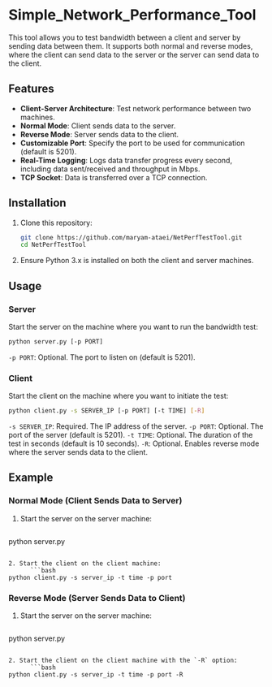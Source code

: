 # Simple_Network_Performance_Tool

This tool allows you to test bandwidth between a client and server by sending data between them. It supports both normal and reverse modes, where the client can send data to the server or the server can send data to the client.

## Features

- **Client-Server Architecture**: Test network performance between two machines.
- **Normal Mode**: Client sends data to the server.
- **Reverse Mode**: Server sends data to the client.
- **Customizable Port**: Specify the port to be used for communication (default is 5201).
- **Real-Time Logging**: Logs data transfer progress every second, including data sent/received and throughput in Mbps.
- **TCP Socket**: Data is transferred over a TCP connection.

## Installation

1. Clone this repository:
   ```bash
   git clone https://github.com/maryam-ataei/NetPerfTestTool.git
   cd NetPerfTestTool
   
2. Ensure Python 3.x is installed on both the client and server machines.

## Usage

### Server
Start the server on the machine where you want to run the bandwidth test:
   ```bash
python server.py [-p PORT]
```
`-p PORT`: Optional. The port to listen on (default is 5201).

### Client
Start the client on the machine where you want to initiate the test:
   ```bash
python client.py -s SERVER_IP [-p PORT] [-t TIME] [-R]
```

`-s SERVER_IP`: Required. The IP address of the server.
`-p PORT`: Optional. The port of the server (default is 5201).
`-t TIME`: Optional. The duration of the test in seconds (default is 10 seconds).
`-R`: Optional. Enables reverse mode where the server sends data to the client.

## Example

### Normal Mode (Client Sends Data to Server)

1. Start the server on the server machine:
   ```bash
python server.py
```

2. Start the client on the client machine:
      ```bash
python client.py -s server_ip -t time -p port
```


### Reverse Mode (Server Sends Data to Client)

1. Start the server on the server machine:
     ```bash 
python server.py
```

2. Start the client on the client machine with the `-R` option:
      ```bash
python client.py -s server_ip -t time -p port -R
```





